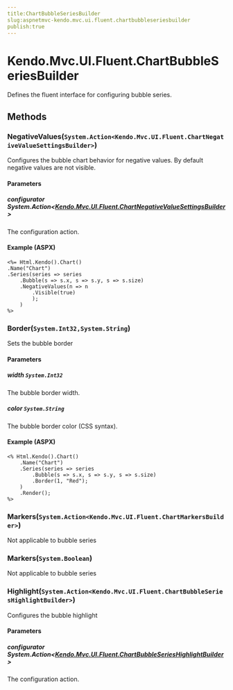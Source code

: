 ```yaml
---
title:ChartBubbleSeriesBuilder
slug:aspnetmvc-kendo.mvc.ui.fluent.chartbubbleseriesbuilder
publish:true
---
```


# Kendo.Mvc.UI.Fluent.ChartBubbleSeriesBuilder
Defines the fluent interface for configuring bubble series.



## Methods

### NegativeValues(`System.Action<Kendo.Mvc.UI.Fluent.ChartNegativeValueSettingsBuilder>`)
Configures the bubble chart behavior for negative values.
            By default negative values are not visible.


#### Parameters

##### configurator System.Action<[Kendo.Mvc.UI.Fluent.ChartNegativeValueSettingsBuilder](/api/wrappers/aspnet-mvc/Kendo.Mvc.UI.Fluent/ChartNegativeValueSettingsBuilder)>
The configuration action.




#### Example (ASPX)
    <%= Html.Kendo().Chart()
    .Name("Chart")
    .Series(series => series
        .Bubble(s => s.x, s => s.y, s => s.size)
        .NegativeValues(n => n
            .Visible(true)
            );
        )
    %>


### Border(`System.Int32,System.String`)
Sets the bubble border


#### Parameters

##### width `System.Int32`
The bubble border width.

##### color `System.String`
The bubble border color (CSS syntax).




#### Example (ASPX)
    <% Html.Kendo().Chart()
        .Name("Chart")
        .Series(series => series
            .Bubble(s => s.x, s => s.y, s => s.size)
            .Border(1, "Red");
        )
        .Render();
    %>


### Markers(`System.Action<Kendo.Mvc.UI.Fluent.ChartMarkersBuilder>`)
Not applicable to bubble series





### Markers(`System.Boolean`)
Not applicable to bubble series





### Highlight(`System.Action<Kendo.Mvc.UI.Fluent.ChartBubbleSeriesHighlightBuilder>`)
Configures the bubble highlight


#### Parameters

##### configurator System.Action<[Kendo.Mvc.UI.Fluent.ChartBubbleSeriesHighlightBuilder](/api/wrappers/aspnet-mvc/Kendo.Mvc.UI.Fluent/ChartBubbleSeriesHighlightBuilder)>
The configuration action.






